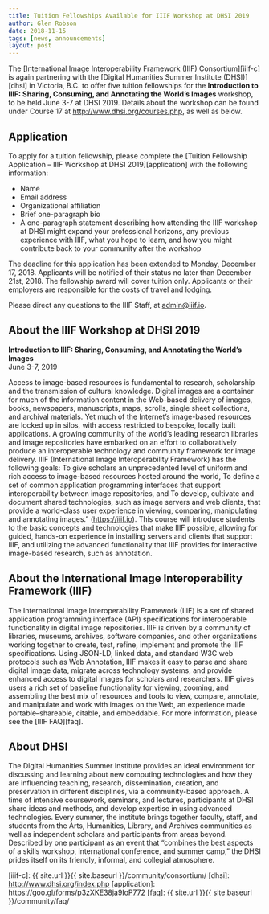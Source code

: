 ```yaml
---
title: Tuition Fellowships Available for IIIF Workshop at DHSI 2019
author: Glen Robson
date: 2018-11-15
tags: [news, announcements]
layout: post
---
```


The [International Image Interoperability Framework (IIIF) Consortium][iiif-c] is again partnering with the [Digital Humanities Summer Institute (DHSI)][dhsi] in Victoria, B.C. to offer five tuition fellowships for the **Introduction to IIIF: Sharing, Consuming, and Annotating the World’s Images** workshop, to be held June 3-7 at DHSI 2019. Details about the workshop can be found under Course 17 at <http://www.dhsi.org/courses.php>, as well as below.

## Application

To apply for a tuition fellowship, please complete the [Tuition Fellowship Application – IIIF Workshop at DHSI 2019][application] with the following information:
 * Name
 * Email address
 * Organizational affiliation
 * Brief one-paragraph bio
 * A one-paragraph statement describing how attending the IIIF workshop at DHSI might expand your professional horizons, any previous experience with IIIF, what you hope to learn, and how you might contribute back to your community after the workshop

The deadline for this application has been extended to Monday, December 17, 2018. Applicants will be notified of their status no later than December 21st, 2018. The fellowship award will cover tuition only. Applicants or their employers are responsible for the costs of travel and lodging.

Please direct any questions to the IIIF Staff, at <admin@iiif.io>.

## About the IIIF Workshop at DHSI 2019

**Introduction to IIIF: Sharing, Consuming, and Annotating the World’s Images**  
June 3-7, 2019

Access to image-based resources is fundamental to research, scholarship and the transmission of cultural knowledge. Digital images are a container for much of the information content in the Web-based delivery of images, books, newspapers, manuscripts, maps, scrolls, single sheet collections, and archival materials. Yet much of the Internet’s image-based resources are locked up in silos, with access restricted to bespoke, locally built applications. A growing community of the world’s leading research libraries and image repositories have embarked on an effort to collaboratively produce an interoperable technology and community framework for image delivery. IIIF (International Image Interoperability Framework) has the following goals: To give scholars an unprecedented level of uniform and rich access to image-based resources hosted around the world, To define a set of common application programming interfaces that support interoperability between image repositories, and To develop, cultivate and document shared technologies, such as image servers and web clients, that provide a world-class user experience in viewing, comparing, manipulating and annotating images.” (https://iiif.io). This course will introduce students to the basic concepts and technologies that make IIIF possible, allowing for guided, hands-on experience in installing servers and clients that support IIIF, and utilizing the advanced functionality that IIIF provides for interactive image-based research, such as annotation.

## About the International Image Interoperability Framework (IIIF)

The International Image Interoperability Framework (IIIF) is a set of shared application programming interface (API) specifications for interoperable functionality in digital image repositories. IIIF is driven by a community of libraries, museums, archives, software companies, and other organizations working together to create, test, refine, implement and promote the IIIF specifications. Using JSON-LD, linked data, and standard W3C web protocols such as Web Annotation, IIIF makes it easy to parse and share digital image data, migrate across technology systems, and provide enhanced access to digital images for scholars and researchers. IIIF gives users a rich set of baseline functionality for viewing, zooming, and assembling the best mix of resources and tools to view, compare, annotate, and manipulate and work with images on the Web, an experience made portable–shareable, citable, and embeddable. For more information, please see the [IIIF FAQ][faq].

## About DHSI

The Digital Humanities Summer Institute provides an ideal environment for discussing and learning about new computing technologies and how they are influencing teaching, research, dissemination, creation, and preservation in different disciplines, via a community-based approach. A time of intensive coursework, seminars, and lectures, participants at DHSI share ideas and methods, and develop expertise in using advanced technologies. Every summer, the institute brings together faculty, staff, and students from the Arts, Humanities, Library, and Archives communities as well as independent scholars and participants from areas beyond. Described by one participant as an event that “combines the best aspects of a skills workshop, international conference, and summer camp,” the DHSI prides itself on its friendly, informal, and collegial atmosphere.

[iiif-c]: {{ site.url }}{{ site.baseurl }}/community/consortium/
[dhsi]: http://www.dhsi.org/index.php
[application]: https://goo.gl/forms/p3zXKE38ja9IoP772
[faq]: {{ site.url }}{{ site.baseurl }}/community/faq/
